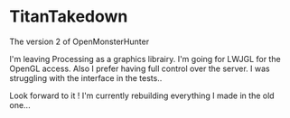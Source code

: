 # TitanTakedown
The version 2 of OpenMonsterHunter

I'm leaving Processing as a graphics librairy. I'm going for LWJGL for the OpenGL access.
Also I prefer having full control over the server. I was struggling with the interface in the tests..

Look forward to it ! I'm currently rebuilding everything I made in the old one...
